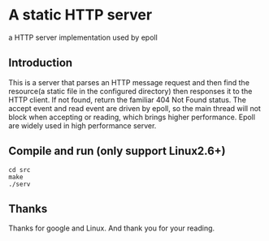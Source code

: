 A static HTTP server
====

a HTTP server implementation used by epoll

## Introduction

This is a server that parses an HTTP message request and then find the resource(a static file in the configured directory)  then responses it to the HTTP client. If not found, return the familiar 404 Not Found status. 
The accept event and read event are driven by epoll, so the main thread will not block when accepting or reading, which brings higher performance. Epoll are widely used in high performance server.

## Compile and run (only support Linux2.6+)
```
cd src
make
./serv
```

## Thanks
Thanks for google and Linux.
And thank you for your reading.